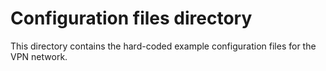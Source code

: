 # Configuration files directory

This directory contains the hard-coded example configuration files for the VPN network.
